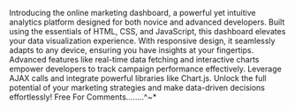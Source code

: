 Introducing the online marketing dashboard, a powerful yet intuitive analytics platform designed for both novice and advanced developers. Built using the essentials of HTML, CSS, and JavaScript, this dashboard elevates your data visualization experience. With responsive design, it seamlessly adapts to any device, ensuring you have insights at your fingertips. Advanced features like real-time data fetching and interactive charts empower developers to track campaign performance effectively. Leverage AJAX calls and integrate powerful libraries like Chart.js. Unlock the full potential of your marketing strategies and make data-driven decisions effortlessly!
Free For Comments……..^~*
